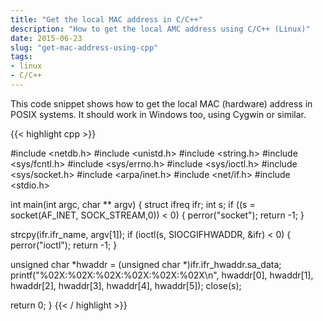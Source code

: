 ```yaml
---
title: "Get the local MAC address in C/C++"
description: "How to get the local AMC address using C/C++ (Linux)"
date: 2015-06-23
slug: "get-mac-address-using-cpp"
tags:
- linux
- C/C++
---
```


This code snippet shows how to get the local MAC (hardware) address in POSIX systems.
It should work in Windows too, using Cygwin or similar.

{{< highlight cpp >}}

#include <netdb.h>
#include <unistd.h>
#include <string.h>
#include <sys/fcntl.h>
#include <sys/errno.h>
#include <sys/ioctl.h>
#include <sys/socket.h>
#include <arpa/inet.h>
#include <net/if.h>
#include <stdio.h>
  
int main(int argc, char ** argv) {
  struct ifreq ifr;
  int s;
  if ((s = socket(AF_INET, SOCK_STREAM,0)) < 0) {
    perror("socket");
    return -1;
  }
  
  strcpy(ifr.ifr_name, argv[1]);
  if (ioctl(s, SIOCGIFHWADDR, &ifr) < 0) {
    perror("ioctl");
    return -1;
  }
  
  unsigned char *hwaddr = (unsigned char *)ifr.ifr_hwaddr.sa_data;
  printf("%02X:%02X:%02X:%02X:%02X:%02X\n", hwaddr[0], hwaddr[1], hwaddr[2], hwaddr[3], hwaddr[4], hwaddr[5]);
  close(s);
  
  return 0;
}
{{< / highlight >}}